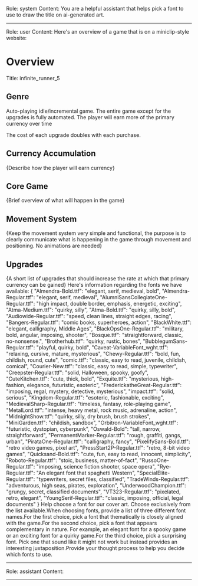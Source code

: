 Role: system
Content: You are a helpful assistant that helps pick a font to use to draw the title on ai-generated art.
__________________
Role: user
Content: Here's an overview of a game that is on a miniclip-style website:
# Overview
Title: infinite_runner_5

## Genre
Auto-playing idle/incremental game. The entire game except for the upgrades is fully automated. The player will earn more of the primary currency over time

The cost of each upgrade doubles with each purchase.

## Currency Accumulation
{Describe how the player will earn currency}

## Core Game
{Brief overview of what will happen in the game}

## Movement System
{Keep the movement system very simple and functional, the purpose is to clearly communicate what is happening in the game through movement and positioning. No animations are needed}

## Upgrades
{A short list of upgrades that should increase the rate at which that primary currency can be gained}
Here's information regarding the fonts we have available: 
{
  "Almendra-Bold.ttf": "elegant, serif, medieval, bold",
  "Almendra-Regular.ttf": "elegant, serif, medieval",
  "AlumniSansCollegiateOne-Regular.ttf": "high impact, double border, emphasis, energetic, exciting",
  "Atma-Medium.ttf": "quirky, silly",
  "Atma-Bold.ttf": "quirky, silly, bold",
  "Audiowide-Regular.ttf": "speed, clean lines, straight edges, racing",
  "Bangers-Regular.ttf": "comic books, superheroes, action",
  "BlackWhite.ttf": "elegant, calligraphy, Middle Ages",
  "BlackOpsOne-Regular.ttf": "military, bold, angular, imposing, shooter",
  "Bosque.ttf": "straightforward, classic, no-nonsense.",
  "Brotherhub.ttf": "quirky, rustic, bones",
  "BubblegumSans-Regular.ttf": "playful, quirky, bold",
  "Caveat-VariableFont_wght.ttf": "relaxing, cursive, mature, mysterious",
  "Chewy-Regular.ttf": "bold, fun, childish, round, cute",
  "comic.ttf": "classic, easy to read, juvenile, childish, comical",
  "Courier-New.ttf": "classic, easy to read, simple, typewriter",
  "Creepster-Regular.ttf": "solid, Halloween, spooky, goofy",
  "CuteKitchen.ttf": "cute, thick, bold",
  "Exquite.ttf": "mysterious, high-fashion, elegance, futuristic, esoteric",
  "FrederickatheGreat-Regular.ttf": "imposing, regal, mystery, detective, mysterious",
  "impact.ttf": "solid, serious",
  "Kingdom-Regular.ttf": "esoteric, fashionable, exciting",
  "MedievalSharp-Regular.ttf": "timeless, fantasy, role-playing game",
  "MetalLord.ttf": "intense, heavy metal, rock music, adrenaline, action",
  "MidnightShow.ttf": "quirky, silly, dry brush, brush strokes",
  "MiniGarden.ttf": "childish, sandbox",
  "Orbitron-VariableFont_wght.ttf": "futuristic, dystopian, cyberpunk",
  "Oswald-Bold": "tall, narrow, straightforward",
  "PermanentMarker-Regular.ttf": "rough, graffiti, gangs, urban",
  "PirataOne-Regular.ttf": "calligraphy, fancy",
  "PixelifySans-Bold.ttf": "retro video games, pixel art",
  "PressStart2P-Regular.ttf": "retro, 8-bit video games",
  "Quicksand-Bold.ttf": "cute, fun, easy to read, innocent, simplicity",
  "Roboto-Regular.ttf": "stoic, business, matter-of-fact",
  "RussoOne-Regular.ttf": "imposing, science fiction shooter, space opera",
  "Rye-Regular.ttf": "An elegant font that spaghetti Western",
  "SpecialElite-Regular.ttf": "typewriters, secret files, classified",
  "TradeWinds-Regular.ttf": "adventurous, high seas, pirates, exploration",
  "UnderwoodChampion.ttf": "grungy, secret, classified documents",
  "VT323-Regular.ttf": "pixelated, retro, elegant",
  "YoungSerif-Regular.ttf": "classic, imposing, official, legal documents"
}
Help choose a font for our cover art. Choose exclusively from the list available.When choosing fonts, provide a list of three different font names.For the first choice, pick a font that thematically is closely aligned with the game.For the second choice, pick a font that appears complementary in nature. For example, an elegant font for a spooky game or an exciting font for a quirky game.For the third choice, pick a surprising font. Pick one that sound like it might not work but instead provides an interesting juxtaposition.Provide your thought process to help you decide which fonts to use.
__________________
Role: assistant
Content: 
__________________
